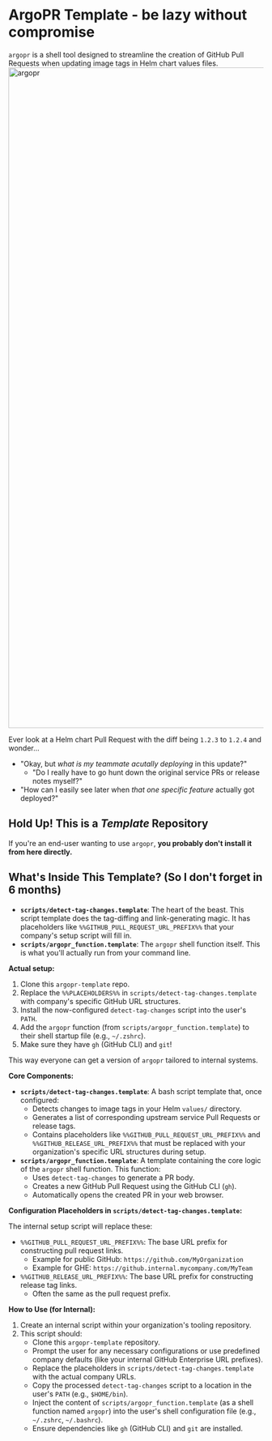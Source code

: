 # ArgoPR Template - be lazy without compromise

`argopr` is a shell tool designed to streamline the creation of GitHub Pull Requests when updating image tags in Helm chart values files.
<img width="1304" alt="argopr" src="https://github.com/user-attachments/assets/8616e435-1b70-46fd-8490-6be29860bc1a" />

Ever look at a Helm chart Pull Request with the diff being `1.2.3` to `1.2.4` and wonder...
* "Okay, but *what is my teammate acutally deploying* in this update?"
    * "Do I really have to go hunt down the original service PRs or release notes myself?"
* "How can I easily see later when *that one specific feature* actually got deployed?"


## Hold Up! This is a *Template* Repository

If you're an end-user wanting to use `argopr`, **you probably don't install it from here directly.**

## What's Inside This Template? (So I don't forget in 6 months)

* **`scripts/detect-tag-changes.template`**: The heart of the beast. This script template does the tag-diffing and link-generating magic. It has placeholders like `%%GITHUB_PULL_REQUEST_URL_PREFIX%%` that your company's setup script will fill in.
* **`scripts/argopr_function.template`**: The `argopr` shell function itself. This is what you'll actually run from your command line.

**Actual setup:**
1.  Clone this `argopr-template` repo.
2.  Replace the `%%PLACEHOLDERS%%` in `scripts/detect-tag-changes.template` with company's specific GitHub URL structures.
3.  Install the now-configured `detect-tag-changes` script into the user's `PATH`.
4.  Add the `argopr` function (from `scripts/argopr_function.template`) to their shell startup file (e.g., `~/.zshrc`).
5.  Make sure they have `gh` (GitHub CLI) and `git`!

This way everyone can get a version of `argopr` tailored to internal systems. 




**Core Components:**

* **`scripts/detect-tag-changes.template`**: A bash script template that, once configured:
    * Detects changes to image tags in your Helm `values/` directory.
    * Generates a list of corresponding upstream service Pull Requests or release tags.
    * Contains placeholders like `%%GITHUB_PULL_REQUEST_URL_PREFIX%%` and `%%GITHUB_RELEASE_URL_PREFIX%%` that must be replaced with your organization's specific URL structures during setup.
* **`scripts/argopr_function.template`**: A template containing the core logic of the `argopr` shell function. This function:
    * Uses `detect-tag-changes` to generate a PR body.
    * Creates a new GitHub Pull Request using the GitHub CLI (`gh`).
    * Automatically opens the created PR in your web browser.

**Configuration Placeholders in `scripts/detect-tag-changes.template`:**

The internal setup script will replace these:

* `%%GITHUB_PULL_REQUEST_URL_PREFIX%%`: The base URL prefix for constructing pull request links.
    * Example for public GitHub: `https://github.com/MyOrganization`
    * Example for GHE: `https://github.internal.mycompany.com/MyTeam`
* `%%GITHUB_RELEASE_URL_PREFIX%%`: The base URL prefix for constructing release tag links.
    * Often the same as the pull request prefix.

**How to Use (for Internal):**

1.  Create an internal script within your organization's tooling repository.
2.  This script should:
    * Clone this `argopr-template` repository.
    * Prompt the user for any necessary configurations or use predefined company defaults (like your internal GitHub Enterprise URL prefixes).
    * Replace the placeholders in `scripts/detect-tag-changes.template` with the actual company URLs.
    * Copy the processed `detect-tag-changes` script to a location in the user's `PATH` (e.g., `$HOME/bin`).
    * Inject the content of `scripts/argopr_function.template` (as a shell function named `argopr`) into the user's shell configuration file (e.g., `~/.zshrc`, `~/.bashrc`).
    * Ensure dependencies like `gh` (GitHub CLI) and `git` are installed.

